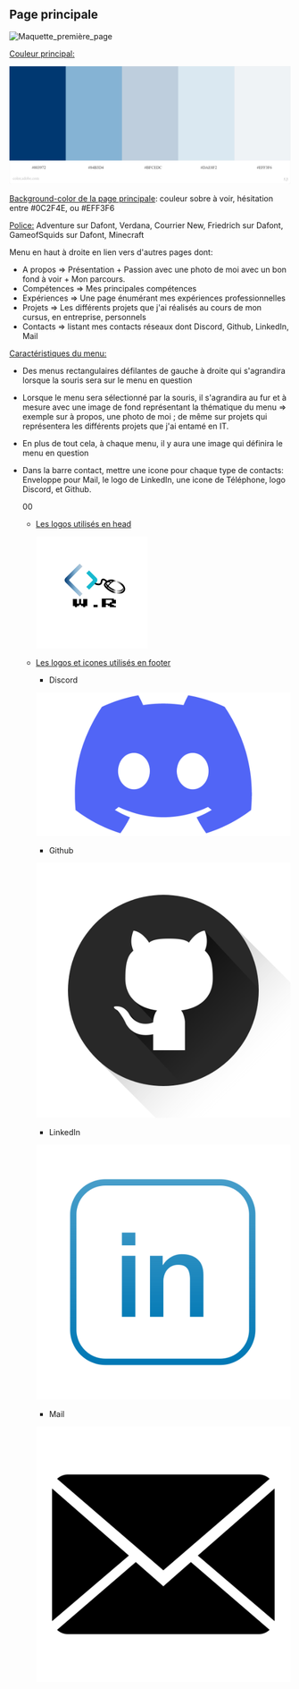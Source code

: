 ## Page principale

![Maquette_première_page](./Maquettes/Maquette_première_page.png)

<u>Couleur principal:</u> 

![palettes_couleurs](./Maquettes/palettes_couleurs.jpeg)

<u>Background-color de la page principale</u>: couleur sobre à voir, hésitation entre #0C2F4E, ou #EFF3F6

<u>Police:</u> Adventure sur Dafont, Verdana, Courrier New, Friedrich sur Dafont, GameofSquids sur Dafont, Minecraft

Menu en haut à droite en lien vers d'autres pages dont:

- A propos =>  Présentation + Passion avec une photo de moi avec un bon fond à voir + Mon parcours.
- Compétences => Mes principales compétences
- Expériences => Une page énumérant mes expériences professionnelles
- Projets => Les différents projets que j'ai réalisés au cours de mon cursus, en entreprise, personnels
- Contacts => listant mes contacts réseaux dont Discord, Github, LinkedIn, Mail

<u>Caractéristiques du menu:</u>

- Des menus rectangulaires défilantes de gauche à droite qui s'agrandira lorsque la souris sera sur le menu en question

- Lorsque le menu sera sélectionné par la souris, il s'agrandira au fur et à mesure avec une image de fond représentant la thématique du menu => exemple sur à propos, une photo de moi ; de même sur projets qui représentera les différents projets que j'ai entamé en IT.

- En plus de tout cela, à chaque menu, il y aura une image qui définira le menu en question 

- Dans la barre contact, mettre une icone pour chaque type de contacts: Enveloppe pour Mail, le logo de LinkedIn, une icone de Téléphone, logo Discord, et Github. 

  00

  - <u>Les logos utilisés en head</u>

    ![My_Logo](./Logos&Icons/My_Logo.png)

  - <u>Les logos et icones utilisés en footer</u>

    - Discord

    ![Logo Discord](./Logos&Icons/Logo_Discord.png)

    - Github

    ![Logo github](./Logos&Icons/Logo_github.png)

    - LinkedIn

    

    ![Logo Linkedin](./Logos&Icons/Logo_Linkedin.png)

    - Mail
  
    ![Logo mail](./Logos&Icons/Logo_mail.png)
  
    
  
    